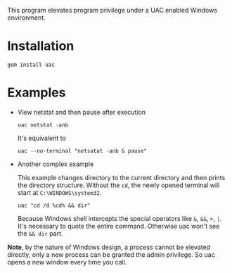 This program elevates program privilege under a UAC enabled Windows environment.

# Installation

`gem install uac`

# Examples

* View netstat and then pause after execution

  ```batch
  uac netstat -anb
  ```

  It's equivalent to

  ```batch
  uac --no-terminal "netsatat -anb & pause"
  ```

* Another complex example

  This example changes directory to the current directory and then prints the directory structure. Without the `cd`, the newly opened terminal will start at `C:\WINDOWS\system32`.

  ```batch
  uac "cd /d %cd% && dir"
  ```

  Because Windows shell intercepts the special operators like `&`, `&&`, `>`, `|`.  It's necessary to quote the entire command. Otherwise uac won't see the `&& dir` part.

**Note**, by the nature of Windows design, a process cannot be elevated directly, only a new process can be granted the admin privilege. So uac opens a new window every time you call.
